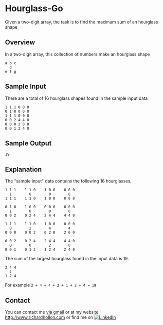 # Hourglass-Go
Given a two-digit array, the task is to find the maximum sum of an hourglass shape 

## Overview ##

In a two-digit array, this collection of numbers make an hourglass shape
```
a b c
  d
e f g
```

## Sample Input ##
There are a total of 16 hourglass shapes found in the sample input data
```
1 1 1 0 0 0
0 1 0 0 0 0
1 1 1 0 0 0
0 0 2 4 4 0
0 0 0 2 0 0
0 0 1 2 4 0
```

## Sample Output ##
```
19
```

## Explanation ##
The "sample input" data contains the following 16 hourglasses. 
```
1 1 1    1 1 0    1 0 0    0 0 0
  1        0        0        0
1 1 1    1 1 0    1 0 0    0 0 0

0 1 0    1 0 0    0 0 0    0 0 0
  1        0        0        0
0 0 2    0 2 4    2 4 4    4 4 0

1 1 1    1 1 0    1 0 0    0 0 0
  0        2        4        4
0 0 0    0 0 2    0 2 0    2 0 0

0 0 2    0 2 4    2 4 4    4 4 0
  0        0        2        0
0 0 1    0 1 2    1 2 4    2 4 0
```

The sum of the largest hourglass found in the input data is 19.<br>
```
2 4 4
  2
1 2 4
```
For example `2 + 4 + 4 + 2 + 1 + 2 + 4 = 19`

## Contact ##

You can contact me <a href="mailto:richardsmailbox@gmail.com?subject=Getting in touch!&body=Hi, I would like to contact you, Devtr0n.">via gmail</a> or at my website http://www.richardhollon.com or find me on <a href="https://www.linkedin.com/in/richardhollon/" target="_blank"><img alt="LinkedIn" src="https://img.shields.io/badge/linkedin-%230077B5.svg?style=for-the-badge&logo=linkedin&logoColor=white"/></a>
 
